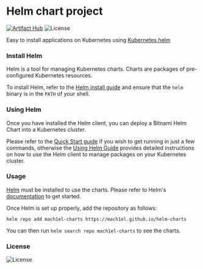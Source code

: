 # Helm chart project
[![Artifact Hub](https://img.shields.io/endpoint?url=https://artifacthub.io/badge/repository/mach1el-charts)](https://artifacthub.io/packages/search?repo=mach1el-charts) ![License](https://img.shields.io/github/license/mach1el/helm-charts?color=purple&style=plastic)

Easy to install applications on Kubernetes using [Kubernetes helm](https://github.com/helm/helm)


### Install Helm

Helm is a tool for managing Kubernetes charts. Charts are packages of pre-configured Kubernetes resources.

To install Helm, refer to the [Helm install guide](https://github.com/helm/helm#install) and ensure that the `helm` binary is in the `PATH` of your shell.

### Using Helm

Once you have installed the Helm client, you can deploy a Bitnami Helm Chart into a Kubernetes cluster.

Please refer to the [Quick Start guide](https://helm.sh/docs/intro/quickstart/) if you wish to get running in just a few commands, otherwise the [Using Helm Guide](https://helm.sh/docs/intro/using_helm/) provides detailed instructions on how to use the Helm client to manage packages on your Kubernetes cluster.

### Usage

[Helm](https://helm.sh) must be installed to use the charts.
Please refer to Helm's [documentation](https://helm.sh/docs/) to get started.

Once Helm is set up properly, add the repository as follows:

```console
helm repo add mach1el-charts https://mach1el.github.io/helm-charts
```

You can then run `helm search repo mach1el-charts` to see the charts.

### License
![License](https://img.shields.io/github/license/mach1el/helm-charts?color=purple&style=plastic)